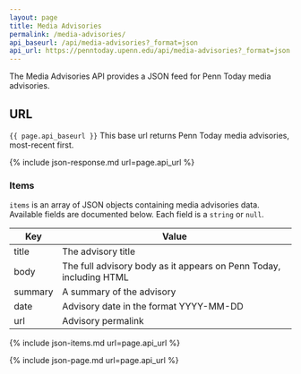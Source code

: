 ```yaml
---
layout: page
title: Media Advisories
permalink: /media-advisories/
api_baseurl: /api/media-advisories?_format=json
api_url: https://penntoday.upenn.edu/api/media-advisories?_format=json
---
```


The Media Advisories API provides a JSON feed for Penn Today media advisories.

## URL

`{{ page.api_baseurl }}`
This base url returns Penn Today media advisories, most-recent first.
  
{% include json-response.md url=page.api_url %}

### Items

`items` is an array of JSON objects containing media advisories data. Available fields are documented below. Each field is a `string` or `null`.

Key|Value
---|---
title|The advisory title
body|The full advisory body as it appears on Penn Today, including HTML
summary|A summary of the advisory
date|Advisory date in the format YYYY-MM-DD
url|Advisory permalink

{% include json-items.md url=page.api_url %}

{% include json-page.md url=page.api_url %}